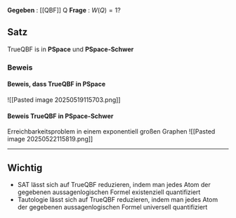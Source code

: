 **Gegeben** : [[QBF]] Q
**Frage** : $W(Q)=1$?

## Satz 
TrueQBF is in **PSpace** und **PSpace-Schwer**
### Beweis
#### Beweis, dass TrueQBF in PSpace
![[Pasted image 20250519115703.png]]

#### Beweis TrueQBF in PSpace-Schwer
Erreichbarkeitsproblem in einem exponentiell großen Graphen
![[Pasted image 20250522115819.png]]

---
## Wichtig
- SAT lässt sich auf TrueQBF reduzieren, indem man jedes Atom der gegebenen aussagenlogischen Formel existenziell quantifiziert
- Tautologie lässt sich auf TrueQBF reduzieren, indem man jedes Atom der gegebenen aussagenlogischen Formel universell quantifiziert